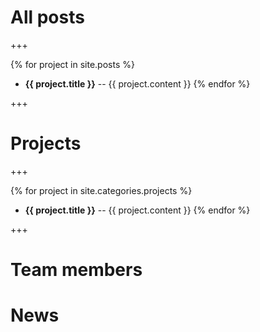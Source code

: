 ---
---
# All posts

+++

{% for project in site.posts %}
- **{{ project.title }}** -- {{ project.content }}
{% endfor %}

+++

# Projects

+++

{% for project in site.categories.projects %}
- **{{ project.title }}** -- {{ project.content }}
{% endfor %}

+++

# Team members

# News
